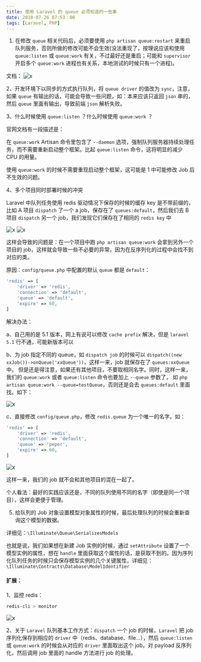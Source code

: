 ```yaml
---
title: 使用 Laravel 的 queue 必须知道的一些事
date: 2018-07-26 07:53：00
tags: [Laravel, PHP]
---
```


1. 在修改 `queue` 相关代码后，必须要使用 `php artisan queue:restart` 来重启队列服务，否则所做的修改可能不会生效(没法重现了，按理说应该和使用 `queue:listen` 或 `queue:work` 有关，不过最好还是重启；可能和 `supervisor` 开启多个 `queue:work` 进程也有关系，本地测试的时候只有一个进程)。

文档：
![x](/images/queue/1.png)


2、开发环境下以同步的方式执行队列，将 `queue driver` 的值改为 `sync`，注意，如果 `queue` 有输出的话，可能会导致一些问题，如：本来应该只返回 `json` 串的，然后 `queue` 里面有输出，导致前端 `json` 解析失败。

 
3、什么时候使用 `queue:listen` ？什么时候使用 `queue:work` ？

官网文档有一段描述是：

在 `queue:work` Artisan 命令里包含了 `--daemon` 选项，强制队列服务器持续处理任务，而不需要重新启动整个框架。比起 `queue:listen` 命令，这将明显的减少 CPU 的用量。

使用 `queue:work` 的时候不需要重现启动整个框架，这可能是 1 中可能修改 Job 后不生效的问题。

 

4、多个项目同时部署时候的冲突

Laravel 中队列任务使用 redis 驱动情况下保存的时候的缓存 key 是不带前缀的，比如 A 项目 `dispatch` 了一个 a job，保存在了 `queues:default`，然后我们去 B 项目 `dispatch` 另一个 job，我们发现它们保存在了相同的 `redis key` 中

![x](/images/queue/2.png)
![x](/images/queue/3.png)

这样会导致的问题是：在一个项目中跑 `php artisan queue:work` 会拿到另外一个项目的 job，这样就会导致一些不必要的异常，因为在反序列化的过程中会找不到对应的类。 

原因：`config/queue.php` 中配置的默认 `queue` 都是 `default`：

```php
'redis' => [
    'driver' => 'redis',
    'connection' => 'default',
    'queue' => 'default',
    'expire' => 60,
]
```

解决办法：

a、自己用的是 5.1 版本，网上有说可以修改 `cache prefix` 解决，但是 `laravel 5.1` 行不通，可能新版本可以

b、为 job 指定不同的 queue，如 `dispatch job` 的时候可以 `dispatch((new xxJob())->onQueue('xxQueue'))`，这样一来，job 就保存在了 `queues:xxQueue` 中，
但是还是得注意，如果还有其他项目，不要取相同名字。同时，这样一来，我们的 `queue:work` 或者 `queue:listen` 命令也要加上 `--queue` 参数了，
如 `php artisan queue:work --queue=testQueue`，否则还是会去 `queues:default` 里面找。如下：

![x](/images/queue/4.png)

c、直接修改 `config/queue.php`，修改 `redis.queue` 为一个唯一的名字。如：

```php
'redis' => [
    'driver' => 'redis',
    'connection' => 'default',
    'queue' => 'peper',
    'expire' => 60,
]
```

![x](/images/queue/5.png)

这样一来，我们的 job 就不会和其他项目的混在一起了。

个人看法：最好的实践应该还是，不同的队列使用不同的名字（即使是同一个项目），这样会更便于管理。


5. 给队列的 Job 对象设置模型对象属性的时候，最后处理队列的时候会重新查询这个模型的数据。

详细见：`\Illuminate\Queue\SerializesModels`

也就是说，我们如果想在新建 Job 实例的时候，通过 `setAttribute` 设置了一个模型实例的属性，想在 `handle` 里面获取这个属性的话，是获取不到的。因为序列化队列任务的时候只会保存模型实例的几个关键属性，详细见：`\Illuminate\Contracts\Database\ModelIdentifier`

 
#### 扩展：

1、监控 redis：

```bash
redis-cli > monitor
```

![x](/images/queue/6.png)

2、关于 `Laravel` 队列基本工作方式：`dispatch` 一个 job 的时候，`Laravel` 把 job 序列化保存到相应的 `driver` 中（redis、database、file...），然后 `queue:listen` 或 `queue:work` 的时候会从对应的 `driver` 里面取出这个 job，对 payload 反序列化，然后调用 job 里面的 handle 方法进行 job 的处理。

